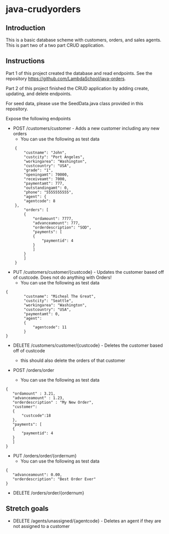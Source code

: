 # java-crudyorders

## Introduction

This is a basic database scheme with customers, orders, and sales agents. This is part two of a two part CRUD application.

## Instructions

Part 1 of this project created the database and read endpoints. See the repository https://github.com/LambdaSchool/java-orders.  

Part 2 of this project finished the CRUD application by adding create, updating, and delete endpoints.  

For seed data, please use the SeedData.java class provided in this repository.  

Expose the following endpoints

* POST /customers/customer - Adds a new customer including any new orders
  * You can use the following as test data
  
```
    {
        "custname": "John",
        "custcity": "Port Angeles",
        "workingarea": "Washington",
        "custcountry": "USA",
        "grade": "1",
        "openingamt": 70000,
        "receiveamt": 7000,
        "paymentamt": 777,
        "outstandingamt": 0,
        "phone": "5555555555",
        "agent": {
        "agentcode": 8
    },
        "orders": [
        {
            "ordamount": 7777,
            "advanceamount": 777,
            "orderdescription": "SOD",
            "payments": [
            {
                "paymentid": 4
            }
            ]
        }
        ]
    }
```

* PUT /customers/customer/{custcode} - Updates the customer based off of custcode. Does not do anything with Orders!
  * You can use the following as test data
  
```
{
        "custname": "Micheal The Great",
        "custcity": "Seattle",
        "workingarea": "Washington",
        "custcountry": "USA",
        "paymentamt": 0,
        "agent": 
        {
            "agentcode": 11
        }
}
```

* DELETE /customers/customer/{custcode} - Deletes the customer based off of custcode
  * this should also delete the orders of that customer


* POST /orders/order
  * You can use the following as test data
```
{
   "ordamount" : 3.21,
   "advanceamount" : 1.23,
   "orderdescription" : "My New Order",
   "customer":
   {
       "custcode":18
   },
   "payments": [
   {
       "paymentid": 4
   }
   ]
}
```


* PUT /orders/order/{ordernum}
  * You can use the following as test data
```
{
   "advanceamount": 0.00,
   "orderdescription": "Best Order Ever"
}
```

* DELETE /orders/order/{ordernum}


## Stretch goals

* DELETE /agents/unassigned/{agentcode} - Deletes an agent if they are not assigned to a customer 

